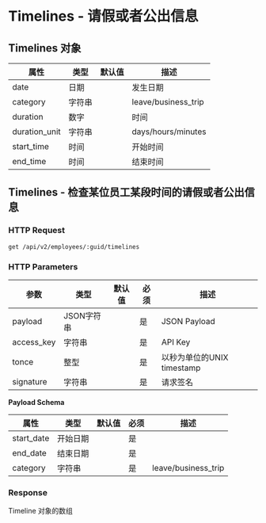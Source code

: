 # Timelines - 请假或者公出信息

## Timelines 对象

 属性            | 类型  | 默认值 | 描述         |
----------------|---------|--------|----------------------|
 date           | 日期    |        | 发生日期             |
 category       | 字符串  |        | leave/business_trip |
 duration       | 数字    |        | 时间         |
 duration_unit  | 字符串 |        |  days/hours/minutes |
 start_time     | 时间    |        | 开始时间      |
 end_time       | 时间    |        | 结束时间      |

## Timelines - 检查某位员工某段时间的请假或者公出信息

### HTTP Request

`get /api/v2/employees/:guid/timelines`


### HTTP Parameters

参数       | 类型       | 默认值 | 必须 | 描述
-----------|------------|--------|------|----------------------------|
payload    | JSON字符串 |        | 是   | JSON Payload
access_key | 字符串     |        | 是   | API Key
tonce      | 整型       |        | 是   | 以秒为单位的UNIX timestamp
signature  | 字符串     |        | 是   | 请求签名


**Payload Schema**

属性  | 类型   | 默认值 | 必须 | 描述
------|--------|--------|------|-------------------|
start_date | 开始日期   |        | 是   |
end_date   | 结束日期   |        | 是   |
category   | 字符串     |        | 是   | leave/business_trip

### Response

Timeline 对象的数组
